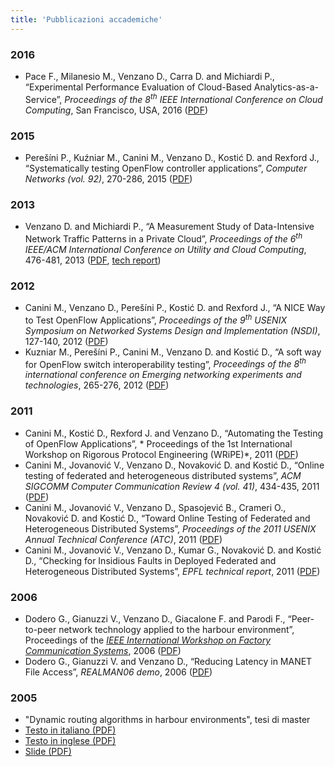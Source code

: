 ```yaml
---
title: 'Pubblicazioni accademiche'
---
```


### 2016

* Pace F., Milanesio M., Venzano D., Carra D. and Michiardi P., “Experimental Performance Evaluation of Cloud-Based Analytics-as-a-Service”, *Proceedings of the 8<sup>th</sup> IEEE International Conference on Cloud Computing*, San Francisco, USA, 2016 ([PDF](/docs/cloud_eval.pdf))

### 2015

* Perešíni P., Kuźniar M., Canini M., Venzano D., Kostić D. and Rexford J., “Systematically testing OpenFlow controller applications”, *Computer Networks (vol. 92)*, 270-286, 2015 ([PDF](/docs/nice-journal.pdf))

### 2013

* Venzano D. and Michiardi P., “A Measurement Study of Data-Intensive Network Traffic Patterns in a Private Cloud”, *Proceedings of the 6<sup>th</sup> IEEE/ACM International Conference on Utility and Cloud Computing*, 476-481, 2013 ([PDF](/docs/osmef.pdf), [tech report](/docs/rs-publi-4134_2.pdf))

### 2012

* Canini M., Venzano D., Perešíni P., Kostić D. and Rexford J., “A NICE Way to Test OpenFlow Applications”, *Proceedings of the 9<sup>th</sup> USENIX Symposium on Networked Systems Design and Implementation (NSDI)*, 127-140, 2012 ([PDF](/docs/NICE_nsdi.pdf))
* Kuzniar M., Perešíni P., Canini M., Venzano D. and Kostić D., “A soft way for OpenFlow switch interoperability testing”, *Proceedings of the 8<sup>th</sup> international conference on Emerging networking experiments and technologies*, 265-276, 2012 ([PDF](/docs/soft.conext12.pdf))

### 2011

* Canini M., Kostić D., Rexford J. and Venzano D., “Automating the Testing of OpenFlow Applications”, * Proceedings of the 1st International Workshop on Rigorous Protocol Engineering (WRiPE)*, 2011 ([PDF](/docs/wripe11.pdf))
* Canini M., Jovanović V., Venzano D., Novaković D. and Kostić D., “Online testing of federated and heterogeneous distributed systems”, *ACM SIGCOMM Computer Communication Review 4 (vol. 41)*, 434-435, 2011 ([PDF](/docs/comd010.pdf))
* Canini M., Jovanović V., Venzano D., Spasojević B., Crameri O., Novaković D. and Kostić D., “Toward Online Testing of Federated and Heterogeneous Distributed Systems”, *Proceedings of the 2011 USENIX Annual Technical Conference (ATC)*, 2011 ([PDF](/docs/toward_online.pdf))
* Canini M., Jovanović V., Venzano D., Kumar G., Novaković D. and Kostić D., “Checking for Insidious Faults in Deployed Federated and Heterogeneous Distributed Systems”, *EPFL technical report*, 2011 ([PDF](/docs/dice-tr-oct11.pdf))

### 2006

* Dodero G., Gianuzzi V., Venzano D., Giacalone F. and Parodi F., “Peer-to-peer network technology applied to the harbour environment”, Proceedings of the [*IEEE International Workshop on Factory Communication Systems*](http://wfcs2006.ieiit.cnr.it/), 2006 ([PDF](/thesis/wfcs2006.pdf))
* Dodero G., Gianuzzi V. and Venzano D., “Reducing Latency in MANET File Access”, *REALMAN06 demo*, 2006 ([PDF](/thesis/demoMobEYE.pdf))

### 2005

* "Dynamic routing algorithms in harbour environments", tesi di master
* [Testo in italiano (PDF)](/thesis/thesis.pdf)
* [Testo in inglese (PDF)](/thesis/thesis_en.pdf)
* [Slide (PDF)](/thesis/slides.pdf)
